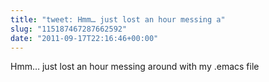 ```yaml
---
title: "tweet: Hmm… just lost an hour messing a"
slug: "115187467287662592"
date: "2011-09-17T22:16:46+00:00"
---
```

Hmm… just lost an hour messing around with my .emacs file